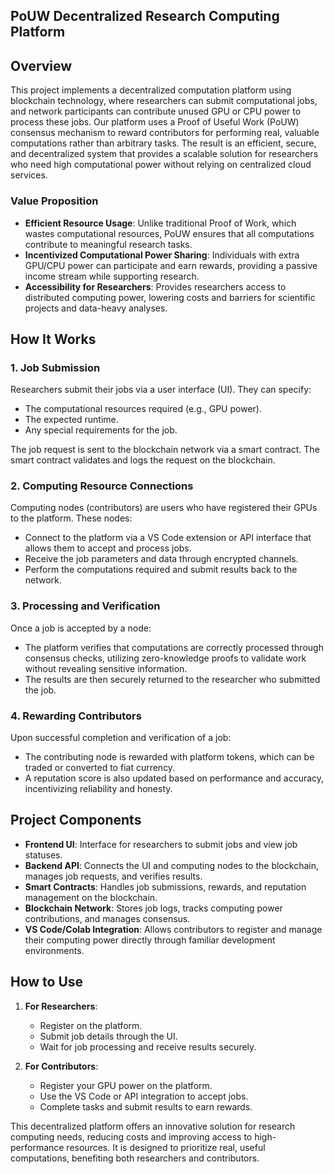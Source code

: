 ## PoUW Decentralized Research Computing Platform

## Overview
This project implements a decentralized computation platform using blockchain technology, where researchers can submit computational jobs, and network participants can contribute unused GPU or CPU power to process these jobs. Our platform uses a Proof of Useful Work (PoUW) consensus mechanism to reward contributors for performing real, valuable computations rather than arbitrary tasks. The result is an efficient, secure, and decentralized system that provides a scalable solution for researchers who need high computational power without relying on centralized cloud services.

### Value Proposition
- **Efficient Resource Usage**: Unlike traditional Proof of Work, which wastes computational resources, PoUW ensures that all computations contribute to meaningful research tasks.
- **Incentivized Computational Power Sharing**: Individuals with extra GPU/CPU power can participate and earn rewards, providing a passive income stream while supporting research.
- **Accessibility for Researchers**: Provides researchers access to distributed computing power, lowering costs and barriers for scientific projects and data-heavy analyses.

## How It Works

### 1. Job Submission
Researchers submit their jobs via a user interface (UI). They can specify:
- The computational resources required (e.g., GPU power).
- The expected runtime.
- Any special requirements for the job.

The job request is sent to the blockchain network via a smart contract. The smart contract validates and logs the request on the blockchain.

### 2. Computing Resource Connections
Computing nodes (contributors) are users who have registered their GPUs to the platform. These nodes:
- Connect to the platform via a VS Code extension or API interface that allows them to accept and process jobs.
- Receive the job parameters and data through encrypted channels.
- Perform the computations required and submit results back to the network.

### 3. Processing and Verification
Once a job is accepted by a node:
- The platform verifies that computations are correctly processed through consensus checks, utilizing zero-knowledge proofs to validate work without revealing sensitive information.
- The results are then securely returned to the researcher who submitted the job.

### 4. Rewarding Contributors
Upon successful completion and verification of a job:
- The contributing node is rewarded with platform tokens, which can be traded or converted to fiat currency.
- A reputation score is also updated based on performance and accuracy, incentivizing reliability and honesty.

## Project Components

- **Frontend UI**: Interface for researchers to submit jobs and view job statuses.
- **Backend API**: Connects the UI and computing nodes to the blockchain, manages job requests, and verifies results.
- **Smart Contracts**: Handles job submissions, rewards, and reputation management on the blockchain.
- **Blockchain Network**: Stores job logs, tracks computing power contributions, and manages consensus.
- **VS Code/Colab Integration**: Allows contributors to register and manage their computing power directly through familiar development environments.

## How to Use

1. **For Researchers**:
   - Register on the platform.
   - Submit job details through the UI.
   - Wait for job processing and receive results securely.

2. **For Contributors**:
   - Register your GPU power on the platform.
   - Use the VS Code or API integration to accept jobs.
   - Complete tasks and submit results to earn rewards.

This decentralized platform offers an innovative solution for research computing needs, reducing costs and improving access to high-performance resources. It is designed to prioritize real, useful computations, benefiting both researchers and contributors.
